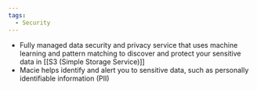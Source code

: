 ```yaml
---
tags:
  - Security
---
```

- Fully managed data security and privacy service that uses machine learning and pattern matching to discover and protect your sensitive data in [[S3 (Simple Storage Service)]]
- Macie helps identify and alert you to sensitive data, such as personally identifiable information (PII)
